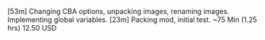[53m] Changing CBA options, unpacking images, renaming images. Implementing global variables.
[23m] Packing mod, initial test.
~75 Min
(1.25 hrs)
12.50 USD
